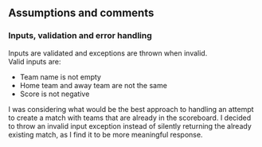 ## Assumptions and comments

### Inputs, validation and error handling

Inputs are validated and exceptions are thrown when invalid.  
Valid inputs are:
- Team name is not empty
- Home team and away team are not the same
- Score is not negative

I was considering what would be the best approach to handling an attempt to create 
a match with teams that are already in the scoreboard. I decided to 
throw an invalid input exception instead of silently returning the already
existing match, as I find it to be more meaningful response.

